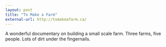 ```yaml
---
layout: post
title: "To Make a Farm"
external-url: http://tomakeafarm.ca/
---
```


A wonderful documentary on building a small scale farm. Three farms, five people. Lots of dirt under the fingernails.